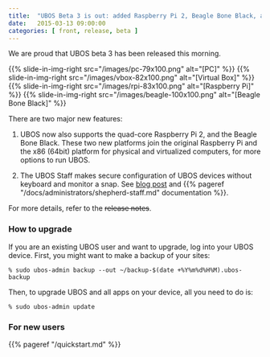 ```yaml
---
title:  "UBOS Beta 3 is out: added Raspberry Pi 2, Beagle Bone Black, and the UBOS Staff"
date:   2015-03-13 09:00:00
categories: [ front, release, beta ]
---
```


We are proud that UBOS beta 3 has been released this morning.

{{% slide-in-img-right src="/images/pc-79x100.png"      alt="[PC]" %}}
{{% slide-in-img-right src="/images/vbox-82x100.png"    alt="[Virtual Box]" %}}
{{% slide-in-img-right src="/images/rpi-83x100.png"     alt="[Raspberry Pi]" %}}
{{% slide-in-img-right src="/images/beagle-100x100.png" alt="[Beagle Bone Black]" %}}

There are two major new features:

1. UBOS now also supports the quad-core
   Raspberry Pi 2, and the Beagle Bone Black. These two new platforms join the original Raspberry Pi and
   the x86 (64bit) platform for physical and virtualized computers, for more options to run UBOS.

2. The UBOS Staff makes secure configuration of UBOS devices without keyboard and monitor a snap.
   See [blog post](http://upon2020.com/blog/2015/03/ubos-shepherd-rules-their-iot-device-flock-with-a-staff/)
   and {{% pageref "/docs/administrators/shepherd-staff.md" documentation %}}.

For more details, refer to the ~~release notes~~.

### How to upgrade

If you are an existing UBOS user and want to upgrade, log into your UBOS device.
First, you might want to make a backup of your sites:

```
% sudo ubos-admin backup --out ~/backup-$(date +%Y%m%d%H%M).ubos-backup
```

Then, to upgrade UBOS and all apps on your device, all you need to do is:

```
% sudo ubos-admin update
```

### For new users

{{% pageref "/quickstart.md" %}}
